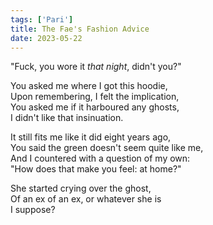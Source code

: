 ```yaml
---
tags: ['Pari']
title: The Fae's Fashion Advice
date: 2023-05-22
---
```


"Fuck, you wore it *that night*, didn't you?"

You asked me where I got this hoodie,  
Upon remembering, I felt the implication,  
You asked me if it harboured any ghosts,  
I didn't like that insinuation.

It still fits me like it did eight years ago,  
You said the green doesn't seem quite like me,  
And I countered with a question of my own:  
"How does that make you feel: at home?"

She started crying over the ghost,  
Of an ex of an ex, or whatever she is  
I suppose?
